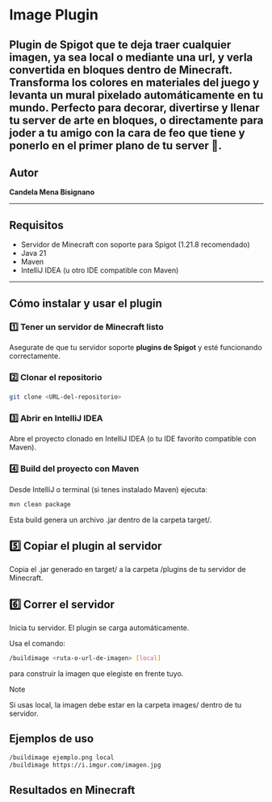 # Image Plugin

Plugin de Spigot que te deja traer cualquier imagen, ya sea local o mediante una url, y verla convertida en bloques dentro de Minecraft.
Transforma los colores en materiales del juego y levanta un mural pixelado automáticamente en tu mundo.
Perfecto para decorar, divertirse y llenar tu server de arte en bloques, o directamente para joder a tu amigo con la cara de feo que tiene y ponerlo en el primer plano de tu server 👏.
---

## Autor
**Candela Mena Bisignano**

---

## Requisitos
- Servidor de Minecraft con soporte para Spigot (1.21.8 recomendado)
- Java 21
- Maven
- IntelliJ IDEA (u otro IDE compatible con Maven)

---

## Cómo instalar y usar el plugin

### 1️⃣ Tener un servidor de Minecraft listo
Asegurate de que tu servidor soporte **plugins de Spigot** y esté funcionando correctamente.

### 2️⃣ Clonar el repositorio
```bash
git clone <URL-del-repositorio>
```
### 3️⃣ Abrir en IntelliJ IDEA
Abre el proyecto clonado en IntelliJ IDEA (o tu IDE favorito compatible con Maven).

### 4️⃣ Build del proyecto con Maven
Desde IntelliJ o terminal (si tenes instalado Maven) ejecuta:
```bash
mvn clean package
```
Esta build genera un archivo .jar dentro de la carpeta target/.

## 5️⃣ Copiar el plugin al servidor
Copia el .jar generado en target/ a la carpeta /plugins de tu servidor de Minecraft.

## 6️⃣ Correr el servidor
Inicia tu servidor. El plugin se carga automáticamente.

Usa el comando:
```bash
/buildimage <ruta-o-url-de-imagen> [local]
```
para construir la imagen que elegiste en frente tuyo.

> [!NOTE] 
> Si usas local, la imagen debe estar en la carpeta images/ dentro de tu servidor.

## Ejemplos de uso

```bash
/buildimage ejemplo.png local 
/buildimage https://i.imgur.com/imagen.jpg
```

## Resultados en Minecraft